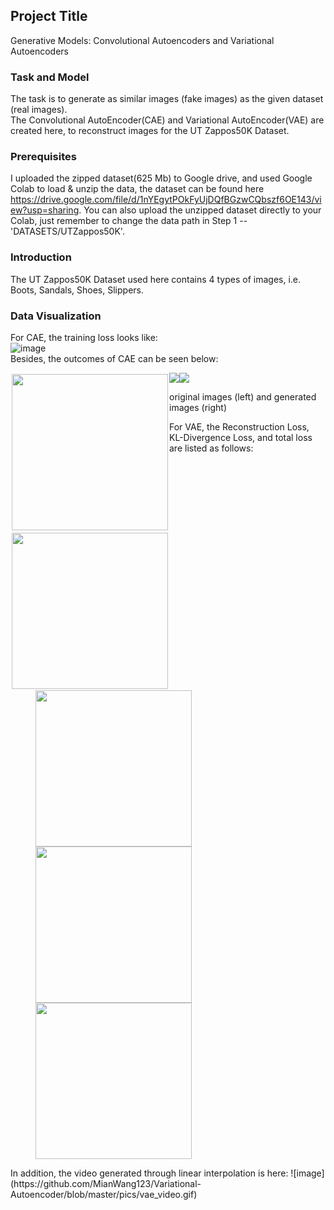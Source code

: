 ## Project Title

Generative Models: Convolutional Autoencoders and Variational Autoencoders

### Task and Model

The task is to generate as similar images (fake images) as the given dataset (real images).  
The Convolutional AutoEncoder(CAE) and Variational AutoEncoder(VAE) are created here, to reconstruct images for the UT Zappos50K Dataset.


### Prerequisites

I uploaded the zipped dataset(625 Mb) to Google drive, and used Google Colab to load & unzip the data, the dataset can be found here https://drive.google.com/file/d/1nYEgytPOkFyUjDQfBGzwCQbszf6OE143/view?usp=sharing. You can also upload the unzipped dataset directly to your Colab, just remember to change the data path in Step 1 --'DATASETS/UTZappos50K'.


### Introduction

The UT Zappos50K Dataset used here contains 4 types of images, i.e. Boots, Sandals, Shoes, Slippers.


### Data Visualization
For CAE, the training loss looks like:  
![image](https://github.com/MianWang123/Variational-Autoencoder/blob/master/pics/cae_loss.PNG)   
Besides, the outcomes of CAE can be seen below:
<div style="float:left;border:solid 1px 000;margin:2px;"><img src="https://github.com/MianWang123/Variational-Autoencoder/blob/master/pics/cae_pic1.PNG"  width="250"></div>

<div style="float:left;border:solid 1px 000;margin:2px;"><img src="https://github.com/MianWang123/Variational-Autoencoder/blob/master/pics/cae_pic2.PNG" width="250"></div>

<figure class="half">
<img src="https://github.com/MianWang123/Variational-Autoencoder/blob/master/pics/cae_pic1.PNG"><img src="https://github.com/MianWang123/Variational-Autoencoder/blob/master/pics/cae_pic2.PNG">
</figure>
original images (left) and generated images (right)  

For VAE, the Reconstruction Loss, KL-Divergence Loss, and total loss are listed as follows:     
<figure class="third">
    <img src="https://github.com/MianWang123/Variational-Autoencoder/blob/master/pics/vae_bceloss.PNG" width='250'/><img src="https://github.com/MianWang123/Variational-Autoencoder/blob/master/pics/vae_kldloss.PNG" width='250'/><img src="https://github.com/MianWang123/Variational-Autoencoder/blob/master/pics/vae_totalloss.PNG" width='250'/>
</figure>   
In addition, the video generated through linear interpolation is here:    
![image](https://github.com/MianWang123/Variational-Autoencoder/blob/master/pics/vae_video.gif)




